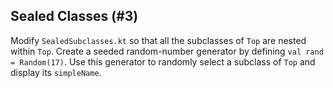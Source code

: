 ## Sealed Classes (#3)

Modify `SealedSubclasses.kt` so that all the subclasses of `Top` are nested
within `Top`. Create a seeded random-number generator by defining `val rand =
Random(17)`. Use this generator to randomly select a subclass of `Top` and
display its `simpleName`.
